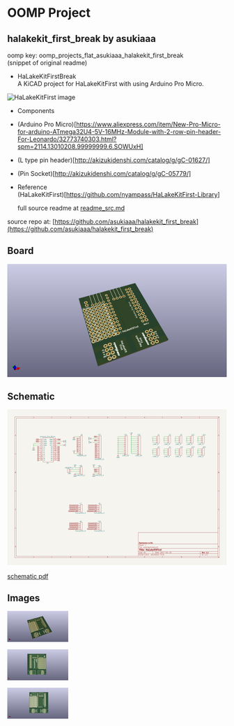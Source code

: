 # OOMP Project  
## halakekit_first_break  by asukiaaa  
  
oomp key: oomp_projects_flat_asukiaaa_halakekit_first_break  
(snippet of original readme)  
  
- HaLakeKitFirstBreak  
A KiCAD project for HaLakeKitFirst with using Arduino Pro Micro.  
  
![HaLakeKitFirst image](/docs/pcb_design.png)  
  
- Components  
- (Arduino Pro Micro)[https://www.aliexpress.com/item/New-Pro-Micro-for-arduino-ATmega32U4-5V-16MHz-Module-with-2-row-pin-header-For-Leonardo/32773740303.html?spm=2114.13010208.99999999.6.SOWUxH]  
- (L type pin header)[http://akizukidenshi.com/catalog/g/gC-01627/]  
- (Pin Socket)[http://akizukidenshi.com/catalog/g/gC-05779/]  
  
- Reference  
(HaLakeKitFirst)[https://github.com/nyampass/HaLakeKitFirst-Library]  
  
  full source readme at [readme_src.md](readme_src.md)  
  
source repo at: [https://github.com/asukiaaa/halakekit_first_break](https://github.com/asukiaaa/halakekit_first_break)  
## Board  
  
[![working_3d.png](working_3d_600.png)](working_3d.png)  
## Schematic  
  
[![working_schematic.png](working_schematic_600.png)](working_schematic.png)  
  
[schematic pdf](working_schematic.pdf)  
## Images  
  
[![working_3d.png](working_3d_140.png)](working_3d.png)  
  
[![working_3d_back.png](working_3d_back_140.png)](working_3d_back.png)  
  
[![working_3d_front.png](working_3d_front_140.png)](working_3d_front.png)  
